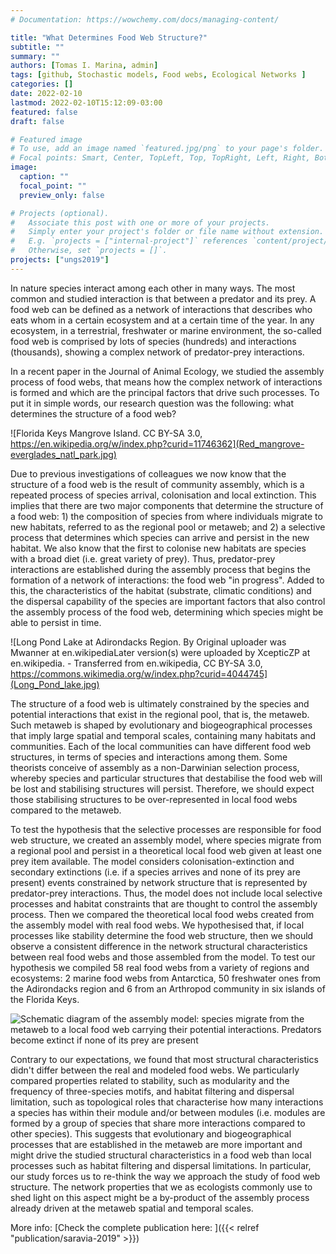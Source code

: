 ```yaml
---
# Documentation: https://wowchemy.com/docs/managing-content/

title: "What Determines Food Web Structure?"
subtitle: ""
summary: ""
authors: [Tomas I. Marina, admin]
tags: [github, Stochastic models, Food webs, Ecological Networks ]
categories: []
date: 2022-02-10
lastmod: 2022-02-10T15:12:09-03:00
featured: false
draft: false

# Featured image
# To use, add an image named `featured.jpg/png` to your page's folder.
# Focal points: Smart, Center, TopLeft, Top, TopRight, Left, Right, BottomLeft, Bottom, BottomRight.
image:
  caption: ""
  focal_point: ""
  preview_only: false

# Projects (optional).
#   Associate this post with one or more of your projects.
#   Simply enter your project's folder or file name without extension.
#   E.g. `projects = ["internal-project"]` references `content/project/deep-learning/index.md`.
#   Otherwise, set `projects = []`.
projects: ["ungs2019"]
---
```


In nature species interact among each other in many ways. The most
common and studied interaction is that between a predator and its prey.
A food web can be defined as a network of interactions that describes
who eats whom in a certain ecosystem and at a certain time of the year.
In any ecosystem, in a terrestrial, freshwater or marine environment,
the so-called food web is comprised by lots of species (hundreds) and
interactions (thousands), showing a complex network of predator-prey
interactions.

In a recent paper in the Journal of Animal Ecology, we studied the
assembly process of food webs, that means how the complex network of
interactions is formed and which are the principal factors that drive
such processes. To put it in simple words, our research question was the
following: what determines the structure of a food web?

![Florida Keys Mangrove Island. CC BY-SA 3.0,
https://en.wikipedia.org/w/index.php?curid=11746362](Red_mangrove-everglades_natl_park.jpg)

Due to previous investigations of colleagues we now know that the
structure of a food web is the result of community assembly, which is a
repeated process of species arrival, colonisation and local extinction.
This implies that there are two major components that determine the
structure of a food web: 1) the composition of species from where
individuals migrate to new habitats, referred to as the regional pool or
metaweb; and 2) a selective process that determines which species can
arrive and persist in the new habitat. We also know that the first to
colonise new habitats are species with a broad diet (i.e. great variety
of prey). Thus, predator-prey interactions are established during the
assembly process that begins the formation of a network of interactions:
the food web "in progress". Added to this, the characteristics of the
habitat (substrate, climatic conditions) and the dispersal capability of
the species are important factors that also control the assembly process
of the food web, determining which species might be able to persist in
time.

![Long Pond Lake at Adirondacks Region. By Original uploader was Mwanner
at en.wikipediaLater version(s) were uploaded by XcepticZP at
en.wikipedia. - Transferred from en.wikipedia, CC BY-SA 3.0,
https://commons.wikimedia.org/w/index.php?curid=4044745](Long_Pond_lake.jpg)

The structure of a food web is ultimately constrained by the species and
potential interactions that exist in the regional pool, that is, the
metaweb. Such metaweb is shaped by evolutionary and biogeographical
processes that imply large spatial and temporal scales, containing many
habitats and communities. Each of the local communities can have
different food web structures, in terms of species and interactions
among them. Some theorists conceive of assembly as a non-Darwinian
selection process, whereby species and particular structures that
destabilise the food web will be lost and stabilising structures will
persist. Therefore, we should expect those stabilising structures to be
over-represented in local food webs compared to the metaweb.


To test the hypothesis that the selective processes are responsible for
food web structure, we created an assembly model, where species migrate
from a regional pool and persist in a theoretical local food web given
at least one prey item available. The model considers
colonisation-extinction and secondary extinctions (i.e. if a species
arrives and none of its prey are present) events constrained by network
structure that is represented by predator-prey interactions. Thus, the
model does not include local selective processes and habitat constraints
that are thought to control the assembly process. Then we compared the
theoretical local food webs created from the assembly model with real
food webs. We hypothesised that, if local processes like stability
determine the food web structure, then we should observe a consistent
difference in the network structural characteristics between real food
webs and those assembled from the model. To test our hypothesis we
compiled 58 real food webs from a variety of regions and ecosystems: 2
marine food webs from Antarctica, 50 freshwater ones from the
Adirondacks region and 6 from an Arthropod community in six islands of
the Florida Keys.

![Schematic diagram of the assembly model: species migrate from the
metaweb to a local food web carrying their potential interactions.
Predators become extinct if none of its prey are
present](MetaWebAssemblyModelFigure.png)

Contrary to our expectations, we found that most structural
characteristics didn't differ between the real and modeled food webs. We
particularly compared properties related to stability, such as
modularity and the frequency of three-species motifs, and habitat
filtering and dispersal limitation, such as topological roles that
characterise how many interactions a species has within their module
and/or between modules (i.e. modules are formed by a group of species
that share more interactions compared to other species). This suggests
that evolutionary and biogeographical processes that are established in
the metaweb are more important and might drive the studied structural
characteristics in a food web than local processes such as habitat
filtering and dispersal limitations. In particular, our study forces us
to re-think the way we approach the study of food web structure. The
network properties that we as ecologists commonly use to shed light on
this aspect might be a by-product of the assembly process already driven
at the metaweb spatial and temporal scales.

More info:
[Check the complete publication here: ]({{< relref "publication/saravia-2019" >}})

